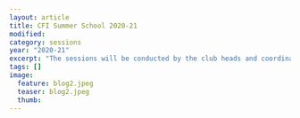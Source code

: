 ```yaml
---
layout: article
title: CFI Summer School 2020-21
modified:
category: sessions
year: "2020-21"
excerpt: "The sessions will be conducted by the club heads and coordinators (who have good knowledge in respective topics). Some clubs have invited industry members, working on the concerned fields as guest speakers for a few sessions, for instance 3DP club and iGEM. The organising team will also suggest suitable material to explore more on the topics. "
tags: []
image:
  feature: blog2.jpeg
  teaser: blog2.jpeg
  thumb:
---
```

